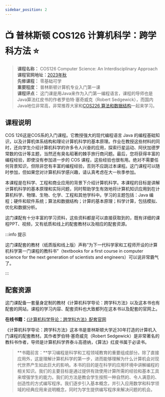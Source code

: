 ```yaml
---
sidebar_position: 2
---
```


# 📺 普林斯顿 COS126 计算机科学：跨学科方法  ⭐️
>**课程名称：** COS126 Computer Science: An Interdisciplinary Approach  
**课程官网地址：**[2023年秋](https://www.cs.princeton.edu/courses/archive/fall23/cos126/schedule/)  
**先修课程：** 零基础可学  
**重要程度：** 普林斯顿计算机专业入门第一课       
**课程评点：** 这门课是用Java来作为入门第一编程语言，课程的导师也是Java算法红皮书的作者罗伯特·塞奇威克（Robert Sedgewick），而国内Java地位非常高，非常推荐大家和[COS226 算法和数据结构](https://hackway.org/docs/cs/freshman/datastructure/cos226)一起来学习。    


## 课程说明
COS 126这是COS系的入门课程。它教授强大的现代编程语言 Java 的编程基础知识，以及计算机体系结构和理论计算机科学的基本原理。作业在教授这些材料的同时，还向学生介绍计算机科学的许多令人兴奋的应用，探索行星运动、阿伏加德罗常数的估计等主题，当然还有臭名昭著的棘手旅行商问题。最后，您将获得丰富的编程经验，即使没有参加进一步的 COS 课程，这些经验也很有用。绝对不需要任何背景知识，但除非您有丰富的编程经验，否则不应跳过本课程。这门课程可以随时参加，但如果您对计算机科学感兴趣，请认真考虑在大一秋季参加。

本课程是在科学、工程和商业应用的背景下介绍计算机科学。本课程的目标是讲解计算机科学的基本原理和实际问题，同时帮助学生有效地将计算机知识应用到在计算机科学、物理、生物、化学、工程和其他学科中。学习的主题包括：Java 编程；硬件和软件系统；算法和数据结构；计算的基本原理；科学计算，包括模拟、优化和数据分析。

这门课配有十分丰富的学习资料，这些资料都是可以直接获取到的，既有详细的课程PPT、视频，又有纸质和线上的配套教材以及相应的配套资源。


:::info 提示

这门课配套的教材（纸质版和线上版）声称“为下一代科学家和工程师开设的计算机科学第一门课程的教科书”（textbooks for a first course in computer science for the next generation of scientists and engineers）可以说非常霸气了。

:::

## 配套资源
这门课配备一套量身定制的教材《计算机科学导论：跨学科方法》以及这本书也有配套的网站，课程的学习内容、配套资料也大致都列在这本书以及配套的官网上。

**在线书籍：**[《计算机科学导论：跨学科方法》配套官网](https://introcs.cs.princeton.edu/java/home/)

《计算机科学导论：跨学科方法》这本书是普林斯顿大学近30年打造的计算机入门课程的配套教材。其作者罗伯特·塞奇威克（Robert Sedgewick）是非常著名的教科书作者，导师是计算机科学界泰斗高德纳，《算法》红皮书属于必读书。

>**书籍前言：**学习编程是科学和工程领域教育的重要组成部分。除了直接应用外，这是理解计算机科学的第一步，进而能够理解为什么计算机会对现代世界产生如此巨大的影响。本书的目的是在科学的应用环境中讲解编程的相关知识。我们的主要目标是通过提供有效使用计算所需的经验和基本工具来增强学生的能力。我们的方法是教会学生按照一种自然的、令人满意的、创造性的方式编写程序。我们逐步引入基本概念，并引入应用数学和科学领域的经典应用来说明概念，同时为学生提供编写程序来解决问题的机会。

<Book img="https://hackweek-1251009918.cos.ap-shanghai.myqcloud.com/hackway/cs/s33545766.jpeg" url="https://item.jd.com/12794096.html" title="计算机科学导论：跨学科方法"></Book>









